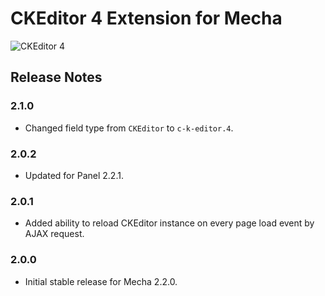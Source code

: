 CKEditor 4 Extension for Mecha
==============================

![CKEditor 4](https://user-images.githubusercontent.com/1669261/74047159-76199700-4a02-11ea-9673-8f4aa7049f5e.png)

Release Notes
-------------

### 2.1.0

 - Changed field type from `CKEditor` to `c-k-editor.4`.

### 2.0.2

 - Updated for Panel 2.2.1.

### 2.0.1

 - Added ability to reload CKEditor instance on every page load event by AJAX request.

### 2.0.0

 - Initial stable release for Mecha 2.2.0.
